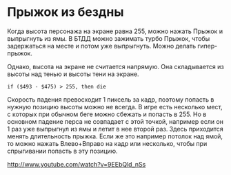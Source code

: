 # Прыжок из бездны

Когда высота персонажа на экране равна 255, можно нажать Прыжок и выпрыгнуть из ямы. В БТДД можно зажимать турбо Прыжок, чтобы задержаться на месте и потом уже выпрыгнуть. Можно делать гипер-прыжок.

Однако, высота на экране не считается напрямую. Она складывается из высоты над тенью и высоты тени на экране.
```
if ($493 - $475) > 255, then die
```

Скорость падения превосходит 1 пиксель за кадр, поэтому попасть в нужную позицию высоты можно не всегда. В игре есть несколько мест, с которых при обычном беге можно сбежать и попасть в 255. Но в основном падение перса не совпадает с этой точкой, например если он 1 раз уже выпрыгнул из ямы и летит в нее второй раз. Здесь приходится менять длительность прыжка. Если же это например потолок над ямой, то можно нажать Влево+Вправо на кадр или несколько, чтобы при спрыгивании попасть в эту позицию.

http://www.youtube.com/watch?v=9EEbQld_nSs
